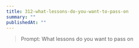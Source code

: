 ```yaml
---
title: 312-what-lessons-do-you-want-to-pass-on
summary: ""
publishedAt: ""
---
```


> Prompt: What lessons do you want to pass on

